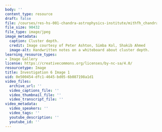 ```yaml
---
body: ''
content_type: resource
draft: false
file: /courses/res-hs-001-chandra-astrophysics-institute/mithfh_chandra_inv6_cludep.jpg
file_size: 90432
file_type: image/jpeg
image_metadata:
  caption: Cluster depth.
  credit: Image courtesy of Peter Ashton, Simba Kol, Shakib Ahmed
  image-alt: Handwritten notes on a whiteboard about cluster depth.
learning_resource_types:
- Image Gallery
license: https://creativecommons.org/licenses/by-nc-sa/4.0/
resourcetype: Image
title: Investigation 6 Image 1
uid: 0e500454-dfc1-4645-bd05-6b087198a1d1
video_files:
  archive_url: ''
  video_captions_file: ''
  video_thumbnail_file: ''
  video_transcript_file: ''
video_metadata:
  video_speakers: ''
  video_tags: ''
  youtube_description: ''
  youtube_id: ''
---
```

